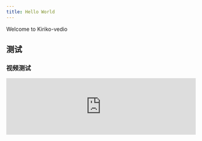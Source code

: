 ```yaml
---
title: Hello World
---
```

Welcome to Kiriko-vedio

## 测试

### 视频测试

<iframe id="vedio" width="100%" src='https://player.youku.com/embed/XMzk2NjMzOTgyNA==' frameborder=0 'allowfullscreen'></iframe>
<script type="text/javascript">
document.getElementById("vedio").style.height=document.getElementById("vedio").scrollWidth*0.75+"px";
</script>